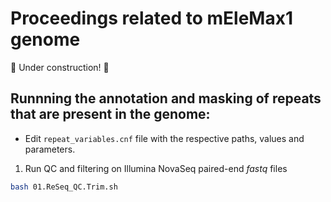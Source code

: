 # Proceedings related to mEleMax1 genome
:construction: Under construction! :construction:

## Runnning the annotation and masking of repeats that are present in the genome:
* Edit `repeat_variables.cnf` file with the respective paths, values and parameters.
1) Run QC and filtering on Illumina NovaSeq paired-end _fastq_ files
```bash
bash 01.ReSeq_QC.Trim.sh
```
